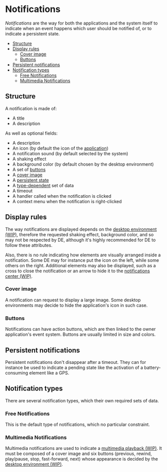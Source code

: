 # Notifications

*Notifications* are the way for both the applications and the system
itself to indicate when an event happens which user should be notified of,
or to indicate a persistent state.

- [Structure](#structure)
- [Display rules](#display-rules)
	- [Cover image](#cover-image)
	- [Buttons](#buttons)
- [Persistent notifications](#persistent-notifications)
- [Notification types](#notification-types)
	- [Free Notifications](#free-notifications)
	- [Multimedia Notifications](#multimedia-notifications)

## Structure

A notification is made of:

- A title
- A description

As well as optional fields:

- A description
- An icon (by default the icon of the [application](../concepts/applications.md))
- A notification sound (by default selected by the system)
- A shaking effect
- A background color (by default chosen by the desktop environment)
- A set of [buttons](#buttons)
- A [cover image](#cover-image)
- A [persistent state](#persistent-notifications)
- A [type-dependent](#notification-types) set of data
- A timeout
- A handler called when the notification is clicked
- A context menu when the notification is right-clicked

## Display rules

The way notifications are displayed depends on the [desktop environment (WIP)](),
therefore the requested shaking effect, background color, and so may not be respected
by DE, although it's highly recommended for DE to follow these attributes.

Also, there is no rule indicating how elements are visually arranged inside a notification.
Some DE may for instance put the icon on the left, while some others on the right. Additional
elements may also be displayed, such as a cross to close the notification or an arrow to hide
it to the [notifications center (WIP)]().

### Cover image

A notification can request to display a large image. Some desktop environments may decide
to hide the application's icon in such case.

### Buttons

Notifications can have action buttons, which are then linked to the owner application's
event system. Buttons are usually limited in size and colors.

## Persistent notifications

Persistent notifications don't disappear after a timeout. They can for instance be used to
indicate a pending state like the activation of a battery-consuming element like a GPS.

## Notification types

There are several notification types, which their own required sets of data.

### Free Notifications

This is the default type of notifications, which no particular constraint.

### Multimedia Notifications

Multimedia notifications are used to indicate a [multimedia playback (WIP)](). It must
be composed of a cover image and six buttons (previous, rewind, play/pause, stop, fast-forward, next)
whose appearance is decided by the [desktop environment (WIP)]().